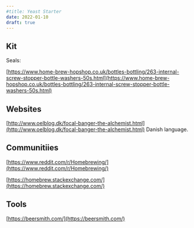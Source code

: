 ```yaml
---
#title: Yeast Starter 
date: 2022-01-10
draft: true 
---
```


## Kit

Seals:

[https://www.home-brew-hopshop.co.uk/bottles-bottling/263-internal-screw-stopper-bottle-washers-50s.html](https://www.home-brew-hopshop.co.uk/bottles-bottling/263-internal-screw-stopper-bottle-washers-50s.html)

## Websites

[http://www.oelblog.dk/focal-banger-the-alchemist.html](http://www.oelblog.dk/focal-banger-the-alchemist.html) Danish language.

## Communitiies

[https://www.reddit.com/r/Homebrewing/](https://www.reddit.com/r/Homebrewing/)

[https://homebrew.stackexchange.com/](https://homebrew.stackexchange.com/)

## Tools

[https://beersmith.com/](https://beersmith.com/)
